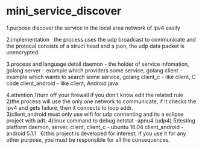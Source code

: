 # mini_service_discover

1.purpose
   discover the service in the local area network of ipv4 easily
   
2.implementation
   the process uses the udp broadcast to communicate and the protocal consists of a struct head and a json,
the udp data packet is unencrypted.

3.process and language detail
   daemon         - the holder of service infomation,           golang
   server         - example which providers some service,       golang
   client         - example which wants to search some service, golang
   client_c       - like client, C code
   client_android - like client, Android java
 
4.attention
   1)turn off your firewall if you don't know edit the related rule
   2)the process will use the only one network to communicate, if it checks the ipv4 and gets failure,
     then it connects to loop addr.   
   3)client_android must only use wifi for udp connenting and its a eclipse project with adt.
   4)linux command to debug
      netstat -apnu4 (udp4)
   5)testing platform
     daemon, server, client, client_c - ubuntu 16.04
     client_android  - android 5.1.1
   6)this project is developed for interest, if you use it for any other purpose,
     you must be responsible for all the consequences.
